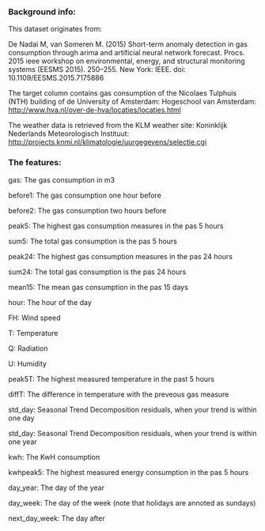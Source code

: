 ### Background info:

This dataset originates from:

De Nadai M, van Someren M. (2015) Short-term anomaly detection in gas consumption
through arima and artificial neural network forecast. Procs. 2015 ieee workshop on environmental,
energy, and structural monitoring systems (EESMS 2015). 250–255. New
York: IEEE. doi: 10.1109/EESMS.2015.7175886

The target column contains gas consumption of the Nicolaes Tulphuis (NTH) building of de University of Amsterdam:
Hogeschool van Amsterdam: http://www.hva.nl/over-de-hva/locaties/locaties.html

The weather data is retrieved from the KLM weather site:
Koninklijk Nederlands Meteorologisch Instituut: http://projects.knmi.nl/klimatologie/uurgegevens/selectie.cgi

### The features:

gas: The gas consumption in m3

before1: The gas consumption one hour before

before2: The gas consumption two hours before

peak5: The highest gas consumption measures in the pas 5 hours

sum5: The total gas consumption is the pas 5 hours

peak24: The highest gas consumption measures in the pas 24 hours

sum24: The total gas consumption is the pas 24 hours

mean15: The mean gas consumption in the pas 15 days

hour: The hour of the day 

FH: Wind speed

T: Temperature

Q: Radiation

U: Humidity

peak5T: The highest measured temperature in the past 5 hours

diffT: The difference in temperature with the preveous gas measure

std_day: Seasonal Trend Decomposition residuals, when your trend is within one day

std_day: Seasonal Trend Decomposition residuals, when your trend is within one year

kwh: The KwH consumption

kwhpeak5: The highest measured energy consumption in the pas 5 hours

day_year: The day of the year

day_week: The day of the week (note that holidays are annoted as sundays)

next_day_week: The day after
